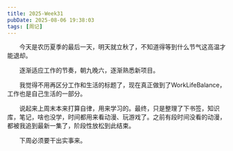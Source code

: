 ```yaml
---
title: 2025-Week31
pubDate: 2025-08-06 19:38:03
tags: [周记]
---
```


&emsp;&emsp;今天是农历夏季的最后一天，明天就立秋了，不知道得等到什么节气这高温才能退却。

&emsp;&emsp;逐渐适应工作的节奏，朝九晚六，逐渐熟悉新项目。

&emsp;&emsp;我觉得不用再区分工作和生活的标题了，现在真正做到了WorkLifeBalance，工作也是自己生活的一部分。

&emsp;&emsp;说起来上周末本来打算自律，用来学习的。最终，只是整理了下书签，知识库，笔记，啥也没学，时间都用来看动漫、玩游戏了。之前有段时间没看的动漫，都被我追到最新一集了，阶段性放松到此结束。

&emsp;&emsp;下周必须要干出实事来。
